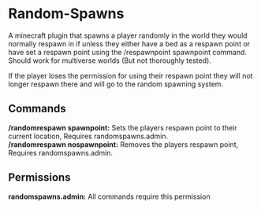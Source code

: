 # Random-Spawns
A minecraft plugin that spawns a player randomly in the world they would normally respawn in if unless they either have a bed as a respawn point or have set a respawn point using the /respawnpoint spawnpoint command.  
Should work for multiverse worlds  (But not thoroughly tested).

If the player loses the permission for using their respawn point they will not longer respawn there and will go to the random spawning system.

## Commands

**/randomrespawn spawnpoint:** Sets the players respawn point to their current location, Requires randomspawns.admin.  
**/randomrespawn nospawnpoint:** Removes the players respawn point, Requires randomspawns.admin.

## Permissions

**randomspawns.admin:** All commands require this permission
